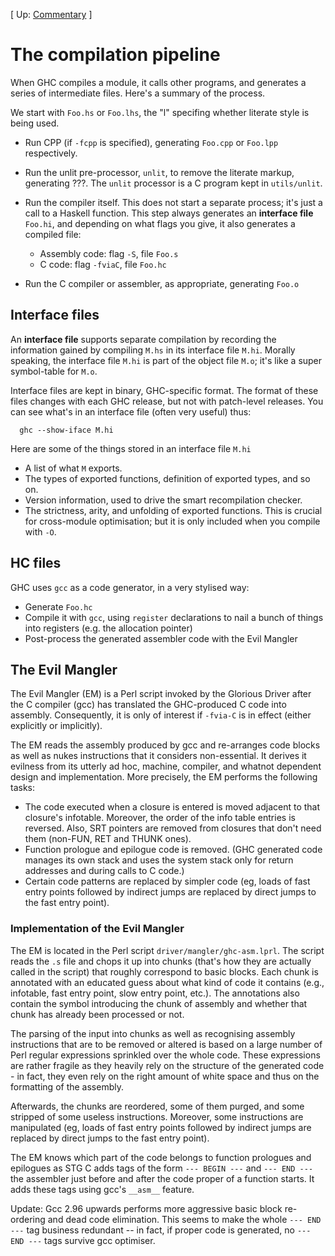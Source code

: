 
\[ Up: [Commentary](commentary) \]


# The compilation pipeline



When GHC compiles a module, it calls other programs, and generates a series of intermediate files.  Here's a summary of the process.



We start with `Foo.hs` or `Foo.lhs`, the "l" specifing whether literate style is being used.


- Run CPP (if `-fcpp` is specified), generating `Foo.cpp` or `Foo.lpp` respectively.

- Run the unlit pre-processor, `unlit`, to remove the literate markup, generating ???.  The `unlit` processor is a C program kept in `utils/unlit`.

- Run the compiler itself. This does not start a separate process; it's just a call to a Haskell function.  This step always generates an **interface file** `Foo.hi`, and depending on what flags you give, it also generates a compiled file:

  - Assembly code: flag `-S`, file `Foo.s`
  - C code: flag `-fviaC`, file `Foo.hc`

- Run the C compiler or assembler, as appropriate, generating `Foo.o`

## Interface files



An **interface file** supports separate compilation by recording the information gained by compiling `M.hs` in its interface file `M.hi`.  Morally speaking, the interface file `M.hi` is part of the object file `M.o`; it's like a super symbol-table for `M.o`.



Interface files are kept in binary, GHC-specific format.  The format of these files changes with each GHC release, but not with patch-level releases.  You can see what's in an interface file (often very useful) thus:


```wiki
  ghc --show-iface M.hi
```


Here are some of the things stored in an interface file `M.hi`


- A list of what `M` exports.
- The types of exported functions, definition of exported types, and so on.
- Version information, used to drive the smart recompilation checker.
- The strictness, arity, and unfolding of exported functions.  This is crucial for cross-module optimisation; but it is only included when you compile with `-O`.

## HC files



GHC uses `gcc` as a code generator, in a very stylised way:


- Generate `Foo.hc`
- Compile it with `gcc`, using `register` declarations to nail a bunch of things into registers (e.g. the allocation pointer)
- Post-process the generated assembler code with the Evil Mangler

## The Evil Mangler



The Evil Mangler (EM) is a Perl script invoked by the Glorious Driver after the C compiler (gcc) has translated the GHC-produced C code into assembly. Consequently, it is only of interest if `-fvia-C` is in effect (either explicitly or implicitly). 



The EM reads the assembly produced by gcc and re-arranges code blocks as well as nukes instructions that it considers non-essential. It derives it evilness from its utterly ad hoc, machine, compiler, and whatnot dependent design and implementation. More precisely, the EM performs the following tasks: 


- The code executed when a closure is entered is moved adjacent to that closure's infotable. Moreover, the order of the info table entries is reversed. Also, SRT pointers are removed from closures that don't need them (non-FUN, RET and THUNK ones). 
- Function prologue and epilogue code is removed. (GHC generated code manages its own stack and uses the system stack only for return addresses and during calls to C code.) 
- Certain code patterns are replaced by simpler code (eg, loads of fast entry points followed by indirect jumps are replaced by direct jumps to the fast entry point). 

### Implementation of the Evil Mangler



The EM is located in the Perl script `driver/mangler/ghc-asm.lprl`. The script reads the `.s` file and chops it up into chunks (that's how they are actually called in the script) that roughly correspond to basic blocks. Each chunk is annotated with an educated guess about what kind of code it contains (e.g., infotable, fast entry point, slow entry point, etc.). The annotations also contain the symbol introducing the chunk of assembly and whether that chunk has already been processed or not. 



The parsing of the input into chunks as well as recognising assembly instructions that are to be removed or altered is based on a large number of Perl regular expressions sprinkled over the whole code. These expressions are rather fragile as they heavily rely on the structure of the generated code - in fact, they even rely on the right amount of white space and thus on the formatting of the assembly. 



Afterwards, the chunks are reordered, some of them purged, and some stripped of some useless instructions. Moreover, some instructions are manipulated (eg, loads of fast entry points followed by indirect jumps are replaced by direct jumps to the fast entry point). 



The EM knows which part of the code belongs to function prologues and epilogues as STG C adds tags of the form `--- BEGIN ---` and `--- END ---` the assembler just before and after the code proper of a function starts. It adds these tags using gcc's `__asm__` feature. 



Update: Gcc 2.96 upwards performs more aggressive basic block re-ordering and dead code elimination. This seems to make the whole `--- END ---` tag business redundant -- in fact, if proper code is generated, no `--- END ---` tags survive gcc optimiser. 


